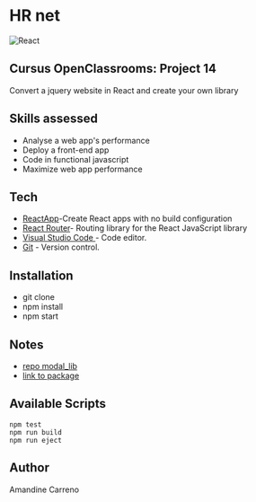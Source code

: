 # HR net 

![React](https://shields.io/badge/madewith-ReactApp-teal)

## Cursus OpenClassrooms: Project 14
Convert a jquery website in React and create your own library
## Skills assessed

- Analyse a web app's performance 
- Deploy a front-end app
- Code in functional javascript
- Maximize web app performance

## Tech

- [ReactApp](https://github.com/facebook/create-react-app)-Create React apps with no build configuration
- [React Router](https://github.com/remix-run/react-router)- Routing library for the React JavaScript library
- [Visual Studio Code ](https://code.visualstudio.com/) - Code editor.
- [Git](https://git-scm.com/) - Version control.

## Installation

- git clone
- npm install
- npm start

## Notes
- [repo modal_lib](https://github.com/carra1358/amandine_carreno_P14_plugin) 
- [link to package](https://www.npmjs.com/package/amandine_carreno_p14_modal_lib)
## Available Scripts

`````
npm test
npm run build
npm run eject
`````

## Author

Amandine Carreno